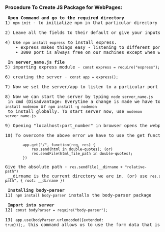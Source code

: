### Procedure To Create JS Package for WebPages:

<pre>
<b> Open Command and go to the required directory </b>
1) <code>npm init</code> - to initialize npm in that particular directory

2) Leave all the fields to their default or give your inputs

4) Use <code>npm install express</code> to install express.
	• express makes things easy - listening to different ports, pushing content to website, delivering content to website... are easily done by express.
	• 3000 port is always free on our machines except when we use it

<b> In server_name.js file </b>
5) importing express module - <code>const express = require("express");</code>

6) creating the server - <code>const app = express();</code>

7) Now we set the server/app to listen to a particular port - <code>app.listen(port_number);</code>

8) Now we can start the server by typing <code>node server_name.js</code> in cmd (Disadvantage: Everytime a change is made we have to  restart the server to apply the changes). To overcome this, we can install the "nodemon" package, that reloads the page everytime a change is made - <code>npm install nodemon</code> or <code>npm install -g nodemon</code> to install globally. To start server now, use <code>nodemon server_name.js</code>

9) Opening "localhost:port_number" in browser opens the webpage

10) To overcome the above error we have to use the get function ↓
		<code>
		app.get("/", function(req, res) {
			res.send(html in double-quotes); (or)
			res.sendFile(html_file_path in double-quotes);
		})
		</code>
Give the absolute path - <code>res.sendFile(__dirname + "relative-path")</code> __dirname is the current directory we are in. (or) use <code>res.sendFile("relative-path", { root: __dirname })</code>

<b> Installing body-parser </b>
11) <code>npm install body-parser</code> installs the body-parser package

<b> Import into server </b>
12) <code>const bodyParser = require("body-parser");</code>

13) <code>app.use(bodyParser.urlencoded({extended: true}));</code>, this command allows us to use the form data that is sent from the frontend
</pre>
